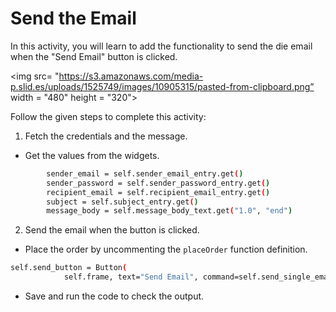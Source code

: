 Send the Email
===========================


In this activity, you will learn to add the functionality to send the die email when the "Send Email" button is clicked.


<img src= "https://s3.amazonaws.com/media-p.slid.es/uploads/1525749/images/10905315/pasted-from-clipboard.png” width = "480" height = "320">


Follow the given steps to complete this activity:


1. Fetch the credentials and the message.
* Get the values from the widgets.
~~~sh
        sender_email = self.sender_email_entry.get()
        sender_password = self.sender_password_entry.get()
        recipient_email = self.recipient_email_entry.get()
        subject = self.subject_entry.get()
        message_body = self.message_body_text.get("1.0", "end")
~~~


2. Send the email when the button is clicked. 
* Place the order by uncommenting the `placeOrder` function definition.
~~~sh
self.send_button = Button(
            self.frame, text="Send Email", command=self.send_single_email)
~~~
* Save and run the code to check the output.
